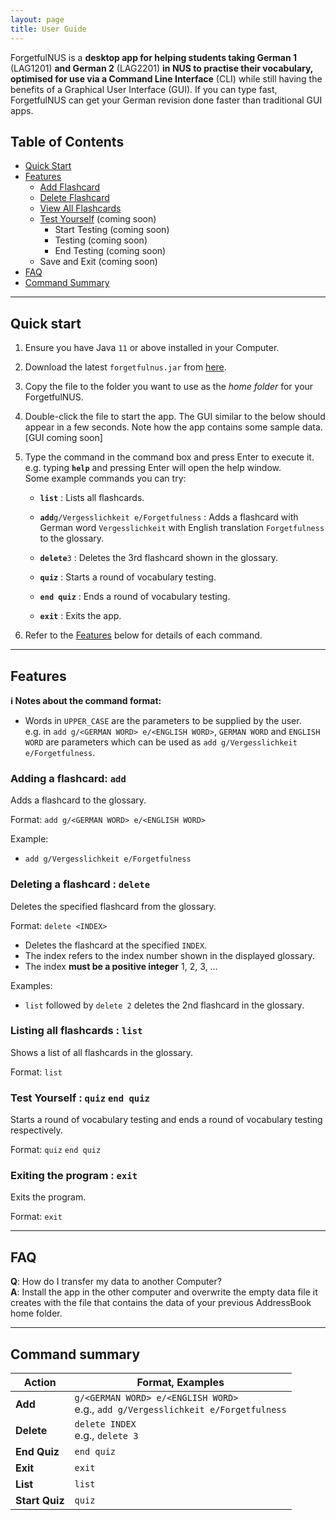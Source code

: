 ```yaml
---
layout: page
title: User Guide
---
```


ForgetfulNUS is a **desktop app for helping students taking German 1** (LAG1201) **and German 2** (LAG2201) **in NUS to practise their vocabulary, optimised for use via a Command Line Interface** (CLI) while still having the benefits of a Graphical User Interface (GUI). If you can type fast, ForgetfulNUS can get your German revision done faster than traditional GUI apps.

## Table of Contents

- [Quick Start](#qs)
- [Features](#features)
    - [Add Flashcard](#add)
    - [Delete Flashcard](#delete)
    - [View All Flashcards](#list)
    - [Test Yourself](#quiz) (coming soon)
        - Start Testing (coming soon)
        - Testing (coming soon)
        - End Testing (coming soon)
    - Save and Exit (coming soon)
- [FAQ](#faq)
- [Command Summary](#cmdsum)

--------------------------------------------------------------------------------------------------------------------

## <a name="qs"></a>Quick start

1. Ensure you have Java `11` or above installed in your Computer.

1. Download the latest `forgetfulnus.jar` from [here](https://github.com/AY2021S1-CS2103T-W16-2/tp/releases).

1. Copy the file to the folder you want to use as the _home folder_ for your ForgetfulNUS.

1. Double-click the file to start the app. The GUI similar to the below should appear in a few seconds. Note how the app contains some sample data.<br>
   [GUI coming soon]

1. Type the command in the command box and press Enter to execute it. e.g. typing **`help`** and pressing Enter will open the help window.<br>
   Some example commands you can try:

   * **`list`** : Lists all flashcards.

   * **`add`**`g/Vergesslichkeit e/Forgetfulness` : Adds a flashcard with German word `Vergesslichkeit` with English translation `Forgetfulness` to the glossary.

   * **`delete`**`3` : Deletes the 3rd flashcard shown in the glossary.

   * **`quiz`** : Starts a round of vocabulary testing.
   
   * **`end quiz`** : Ends a round of vocabulary testing.

   * **`exit`** : Exits the app.

1. Refer to the [Features](#features) below for details of each command.

--------------------------------------------------------------------------------------------------------------------

## <a name="features"></a>Features

<div markdown="block" class="alert alert-info">

**:information_source: Notes about the command format:**<br>

* Words in `UPPER_CASE` are the parameters to be supplied by the user.<br>
  e.g. in `add g/<GERMAN WORD> e/<ENGLISH WORD>`, `GERMAN WORD` and `ENGLISH WORD` are parameters which can be used as `add g/Vergesslichkeit e/Forgetfulness`.

</div>

### <a name="add"></a>Adding a flashcard: `add`

Adds a flashcard to the glossary.

Format: `add g/<GERMAN WORD> e/<ENGLISH WORD>`

Example:
* `add g/Vergesslichkeit e/Forgetfulness`

### <a name="delete"></a>Deleting a flashcard : `delete`

Deletes the specified flashcard from the glossary.

Format: `delete <INDEX>`

* Deletes the flashcard at the specified `INDEX`.
* The index refers to the index number shown in the displayed glossary.
* The index **must be a positive integer** 1, 2, 3, …​

Examples:
* `list` followed by `delete 2` deletes the 2nd flashcard in the glossary.

### <a name="list"></a>Listing all flashcards : `list`

Shows a list of all flashcards in the glossary.

Format: `list`

### <a name="quiz"></a>Test Yourself : `quiz` `end quiz`

Starts a round of vocabulary testing and ends a round of vocabulary testing respectively.

Format: `quiz` `end quiz`

### Exiting the program : `exit`

Exits the program.

Format: `exit`

--------------------------------------------------------------------------------------------------------------------

## <a name="faq"></a>FAQ

**Q**: How do I transfer my data to another Computer?<br>
**A**: Install the app in the other computer and overwrite the empty data file it creates with the file that contains the data of your previous AddressBook home folder.

--------------------------------------------------------------------------------------------------------------------

## <a name="cmdsum"></a>Command summary

Action | Format, Examples
--------|------------------
**Add** | `g/<GERMAN WORD> e/<ENGLISH WORD>` <br> e.g., `add g/Vergesslichkeit e/Forgetfulness`
**Delete** | `delete INDEX`<br> e.g., `delete 3`
**End Quiz** | `end quiz`
**Exit** | `exit`
**List** | `list`
**Start Quiz** | `quiz`
